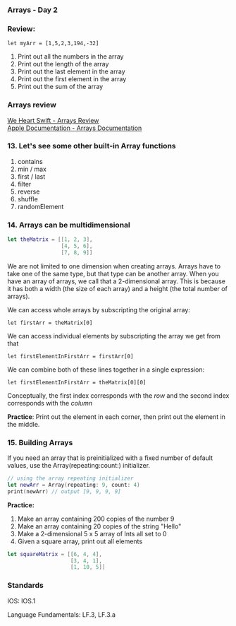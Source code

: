### Arrays - Day 2

### Review:


`let myArr = [1,5,2,3,194,-32]`

1. Print out all the numbers in the array
1. Print out the length of the array
1. Print out the last element in the array
1. Print out the first element in the array
1. Print out the sum of the array


### Arrays review

[We Heart Swift - Arrays Review](https://www.weheartswift.com/arrays/)  
[Apple Documentation - Arrays Documentation](https://developer.apple.com/documentation/swift/array)

### 13. Let's see some other built-in Array functions

1. contains
1. min / max
1. first / last
1. filter
1. reverse
1. shuffle
1. randomElement

### 14. Arrays can be multidimensional

```swift
let theMatrix = [[1, 2, 3],
                 [4, 5, 6],
                 [7, 8, 9]]

```

We are not limited to one dimension when creating arrays.  Arrays have to take one of the same type, but that type can be another array.  When you have an array of arrays, we call that a 2-dimensional array.  This is because it has both a width (the size of each array) and a height (the total number of arrays).

We can access whole arrays by subscripting the original array:

`let firstArr = theMatrix[0]`

We can access individual elements by subscripting the array we get from that

`let firstElementInFirstArr = firstArr[0]`


We can combine both of these lines together in a single expression:

```
let firstElementInFirstArr = theMatrix[0][0]
```

Conceptually, the first index corresponds with the *row* and the second index corresponds with the *column*


**Practice**:  Print out the element in each corner, then print out the element in the middle.

### 15. Building Arrays

If you need an array that is preinitialized with a fixed number of default values, use the Array(repeating:count:) initializer.

```swift
// using the array repeating initializer
let newArr = Array(repeating: 9, count: 4)
print(newArr) // output [9, 9, 9, 9]
```

**Practice:**

1. Make an array containing 200 copies of the number 9
1. Make an array containing 20 copies of the string "Hello"
1. Make a 2-dimensional 5 x 5 array of Ints all set to 0
1. Given a square array, print out all elements
```swift
let squareMatrix = [[6, 4, 4],
                    [3, 4, 1],
                    [1, 10, 5]]
```

### Standards

IOS: IOS.1

Language Fundamentals: LF.3, LF.3.a
